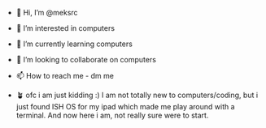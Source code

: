 - 👋 Hi, I’m @meksrc
- 👀 I’m interested in computers
- 🌱 I’m currently learning computers
- 💞️ I’m looking to collaborate on computers
- 📫 How to reach me - dm me


- 🪴 ofc i am just kidding :) I am not totally new to computers/coding, but i just found ISH OS for my ipad which made me play around with a terminal. 
And now here i am, not really sure were to start.
